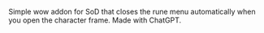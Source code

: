 Simple wow addon for SoD that closes the rune menu automatically when you open the character frame. Made with ChatGPT.
